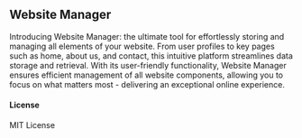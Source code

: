 ## Website Manager

Introducing Website Manager: the ultimate tool for effortlessly storing and managing all elements of your website. From user profiles to key pages such as home, about us, and contact, this intuitive platform streamlines data storage and retrieval. With its user-friendly functionality, Website Manager ensures efficient management of all website components, allowing you to focus on what matters most - delivering an exceptional online experience.

#### License

MIT License